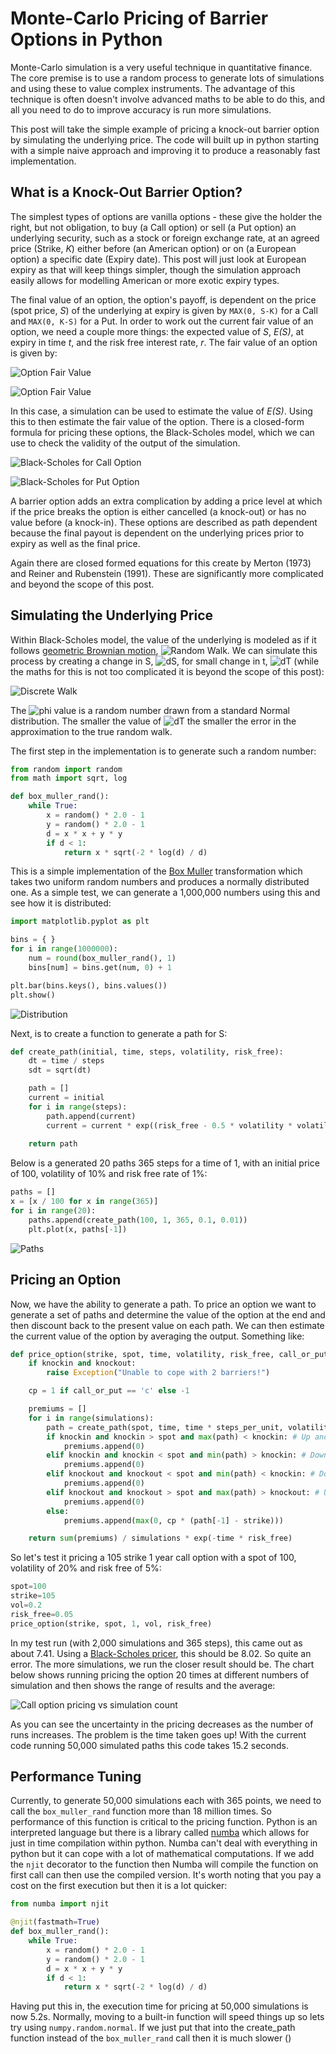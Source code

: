 # Monte-Carlo Pricing of Barrier Options in Python

Monte-Carlo simulation is a very useful technique in quantitative finance. The core premise is to use a random process to generate lots of simulations and using these to value complex instruments. The advantage of this technique is often doesn't involve advanced maths to be able to do this, and all you need to do to improve accuracy is run more simulations.

This post will take the simple example of pricing a knock-out barrier option by simulating the underlying price. The code will built up in python starting with a simple naive approach and improving it to produce a reasonably fast implementation.

## What is a Knock-Out Barrier Option?

The simplest types of options are vanilla options - these give the holder the right, but not obligation, to buy (a Call option) or sell (a Put option) an underlying security, such as a stock or foreign exchange rate, at an agreed price (Strike, *K*) either before (an American option) or on (a European option) a specific date (Expiry date). This post will just look at European expiry as that will keep things simpler, though the simulation approach easily allows for modelling American or more exotic expiry types.

The final value of an option, the option's payoff, is dependent on the price (spot price, *S*) of the underlying at expiry is given by `MAX(0, S-K)` for a Call and `MAX(0, K-S)` for a Put. In order to work out the current fair value of an option, we need a couple more things: the expected value of *S*, *E(S)*, at expiry in time *t*, and the risk free interest rate, *r*. The fair value of an option is given by:

![Option Fair Value](assets/montecarlo/premium_call.svg)

![Option Fair Value](assets/montecarlo/premium_put.svg)

In this case, a simulation can be used to estimate the value of *E(S)*. Using this to then estimate the fair value of the option. There is a closed-form formula for pricing these options, the Black-Scholes model, which we can use to check the validity of the output of the simulation.

![Black-Scholes for Call Option](assets/montecarlo/blackscholes_call.svg)

![Black-Scholes for Put Option](assets/montecarlo/blackscholes_put.svg)

A barrier option adds an extra complication by adding a price level at which if the price breaks the option is either cancelled (a knock-out) or has no value before (a knock-in). These options are described as path dependent because the final payout is dependent on the underlying prices prior to expiry as well as the final price. 

Again there are closed formed equations for this create by Merton (1973) and Reiner and Rubenstein (1991). These are significantly more complicated and beyond the scope of this post.

## Simulating the Underlying Price

Within Black-Scholes model, the value of the underlying is modeled as if it follows [geometric Brownian motion](https://www.quantstart.com/articles/Geometric-Brownian-Motion/), ![Random Walk](assets/montecarlo/randomwalk.svg). We can simulate this process by creating a change in S, ![dS](assets/montecarlo/dS.svg), for small change in t, ![dT](assets/montecarlo/dT.svg) (while the maths for this is not too complicated it is beyond the scope of this post):

![Discrete Walk](assets/montecarlo/discretewalk.svg)

The ![phi](assets/montecarlo/phi.svg) value is a random number drawn from a standard Normal distribution. The smaller the value of ![dT](assets/montecarlo/dT.svg) the smaller the error in the approximation to the true random walk. 

The first step in the implementation is to generate such a random number:

```python
from random import random
from math import sqrt, log

def box_muller_rand():
    while True:
        x = random() * 2.0 - 1
        y = random() * 2.0 - 1
        d = x * x + y * y 
        if d < 1:
            return x * sqrt(-2 * log(d) / d)
```

This is a simple implementation of the [Box Muller](https://en.wikipedia.org/wiki/Box%E2%80%93Muller_transform) transformation which takes two uniform random numbers and produces a normally distributed one. As a simple test, we can generate a 1,000,000 numbers using this and see how it is distributed:

```python
import matplotlib.pyplot as plt

bins = { }
for i in range(1000000):
    num = round(box_muller_rand(), 1)
    bins[num] = bins.get(num, 0) + 1

plt.bar(bins.keys(), bins.values())
plt.show()
```

![Distribution](assets/montecarlo/distribution.jpg)

Next, is to create a function to generate a path for S:

```python
def create_path(initial, time, steps, volatility, risk_free):
    dt = time / steps
    sdt = sqrt(dt)

    path = []
    current = initial
    for i in range(steps):
        path.append(current)
        current = current * exp((risk_free - 0.5 * volatility * volatility) * dt + volatility * sdt * box_muller_rand())
    
    return path
```

Below is a generated 20 paths 365 steps for a time of 1, with an initial price of 100, volatility of 10% and risk free rate of 1%:

```python
paths = []
x = [x / 100 for x in range(365)]
for i in range(20):
    paths.append(create_path(100, 1, 365, 0.1, 0.01))
    plt.plot(x, paths[-1])
```

![Paths](assets/montecarlo/paths.jpg)

## Pricing an Option

Now, we have the ability to generate a path. To price an option we want to generate a set of paths and determine the value of the option at the end and then discount back to the present value on each path. We can then estimate the current value of the option by averaging the output. Something like:

```python
def price_option(strike, spot, time, volatility, risk_free, call_or_put='c', knockin=None, knockout=None, simulations=2000, steps_per_unit = 365):
    if knockin and knockout:
        raise Exception("Unable to cope with 2 barriers!")

    cp = 1 if call_or_put == 'c' else -1

    premiums = []
    for i in range(simulations):
        path = create_path(spot, time, time * steps_per_unit, volatility, risk_free)
        if knockin and knockin > spot and max(path) < knockin: # Up and In
            premiums.append(0)
        elif knockin and knockin < spot and min(path) > knockin: # Down and In
            premiums.append(0)
        elif knockout and knockout < spot and min(path) < knockin: # Down and Out
            premiums.append(0)
        elif knockout and knockout > spot and max(path) > knockout: # Up and Out
            premiums.append(0)
        else:
            premiums.append(max(0, cp * (path[-1] - strike)))

    return sum(premiums) / simulations * exp(-time * risk_free)
```

So let's test it pricing a 105 strike 1 year call option with a spot of 100, volatility of 20% and risk free of 5%:

```python
spot=100
strike=105
vol=0.2
risk_free=0.05
price_option(strike, spot, 1, vol, risk_free)
```

In my test run (with 2,000 simulations and 365 steps), this came out as about 7.41. Using a [Black-Scholes pricer](https://goodcalculators.com/black-scholes-calculator/), this should be 8.02. So quite an error. The more simulations, we run the closer result should be. The chart below shows running pricing the option 20 times at different numbers of simulation and then shows the range of results and the average:

![Call option pricing vs simulation count](assets/montecarlo/accuracy.jpg)

As you can see the uncertainty in the pricing decreases as the number of runs increases. The problem is the time taken goes up! With the current code running 50,000 simulated paths this code takes 15.2 seconds.

## Performance Tuning

Currently, to generate 50,000 simulations each with 365 points, we need to call the `box_muller_rand` function more than 18 million times. So performance of this function is critical to the pricing function. Python is an interpreted language but there is a library called [numba](http://numba.pydata.org/) which allows for just in time compilation within python. Numba can't deal with everything in python but it can cope with a lot of mathematical computations. If we add the `njit` decorator to the function then Numba will compile the function on first call can then use the compiled version. It's worth noting that you pay a cost on the first execution but then it is a lot quicker:

```python
from numba import njit

@njit(fastmath=True)
def box_muller_rand():
    while True:
        x = random() * 2.0 - 1
        y = random() * 2.0 - 1
        d = x * x + y * y 
        if d < 1:
            return x * sqrt(-2 * log(d) / d)
```

Having put this in, the execution time for pricing at 50,000 simulations is now 5.2s. Normally, moving to a built-in function will speed things up so lets try using `numpy.random.normal`. If we just put that into the create_path function instead of the `box_muller_rand` call then it is much slower ()